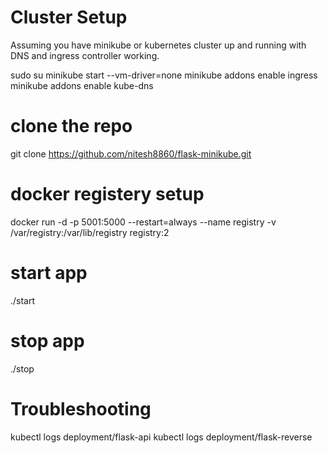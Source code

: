 # Cluster Setup
Assuming you have minikube or kubernetes cluster up and running with DNS and ingress controller working. 

sudo su
minikube start --vm-driver=none
minikube addons enable ingress
minikube addons enable kube-dns

# clone the repo
git clone https://github.com/nitesh8860/flask-minikube.git

# docker registery setup
docker run -d   -p 5001:5000   --restart=always   --name registry   -v /var/registry:/var/lib/registry   registry:2

# start app
./start

# stop app
./stop

# Troubleshooting
kubectl logs deployment/flask-api
kubectl logs deployment/flask-reverse




